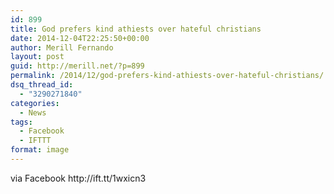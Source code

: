 ```yaml
---
id: 899
title: God prefers kind athiests over hateful christians
date: 2014-12-04T22:25:50+00:00
author: Merill Fernando
layout: post
guid: http://merill.net/?p=899
permalink: /2014/12/god-prefers-kind-athiests-over-hateful-christians/
dsq_thread_id:
  - "3290271840"
categories:
  - News
tags:
  - Facebook
  - IFTTT
format: image
---
```

<div><img style="max-width: 600px;" src="https://scontent-b.xx.fbcdn.net/hphotos-xpa1/v/t1.0-9/10527279_10152441319621402_174433843857375214_n.jpg?oh=4fe141367e877b725e9553a91cf8e4e6&amp;oe=550F9A5C" alt="" />
<div>via Facebook http://ift.tt/1wxicn3</div>
</div>